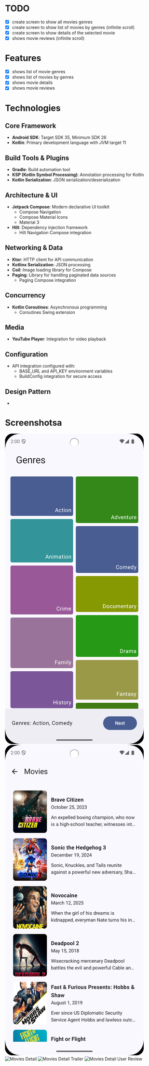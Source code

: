 # TODO

- [x] create screen to show all movies genres
- [x] create screen to show list of movies by genres (infinite scroll)
- [x] create screen to show details of the selected movie
- [x] shows movie reviews (infinite scroll)

# Features

- [x] shows list of movie genres
- [x] shows list of movies by genres
- [x] shows movie details
- [x] shows movie reviews

# Technologies

## Core Framework

- **Android SDK**: Target SDK 35, Minimum SDK 26
- **Kotlin**: Primary development language with JVM target 11

## Build Tools & Plugins

- **Gradle**: Build automation tool
- **KSP (Kotlin Symbol Processing)**: Annotation processing for Kotlin
- **Kotlin Serialization**: JSON serialization/deserialization

## Architecture & UI

- **Jetpack Compose**: Modern declarative UI toolkit
  - Compose Navigation
  - Compose Material Icons
  - Material 3
- **Hilt**: Dependency injection framework
  - Hilt Navigation Compose integration

## Networking & Data

- **Ktor**: HTTP client for API communication
- **Kotlinx Serialization**: JSON processing
- **Coil**: Image loading library for Compose
- **Paging**: Library for handling paginated data sources
  - Paging Compose integration

## Concurrency

- **Kotlin Coroutines**: Asynchronous programming
  - Coroutines Swing extension

## Media

- **YouTube Player**: Integration for video playback

## Configuration

- API integration configured with:
  - BASE_URL and API_KEY environment variables
  - BuildConfig integration for secure access

## Design Pattern

-

# Screenshotsa

![Genre Screen](https://raw.githubusercontent.com/anugrahsputra/movie-ums/refs/heads/main/screenshots/genre.png)
![Movies Screen](https://raw.githubusercontent.com/anugrahsputra/movie-ums/refs/heads/main/screenshots/movies.png)
![Movies Detail](https://raw.githubusercontent.com/anugrahsputra/movie-uns/refs/heads/main/screenshots/movie_detail.png)
![Movies Detail Trailer](https://raw.githubusercontent.com/anugrahsputra/movie-uns/refs/heads/main/screenshots/movie_detail_trailer.png)
![Movies Detail User Review](https://raw.githubusercontent.com/anugrahsputra/movie-uns/refs/heads/main/screenshots/movie_detail_reviews.png)

